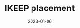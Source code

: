 ---
layout: default
modal-id: 5
date: 2023-01-06
img: ikeep.png
alt: image-alt
title: IKEEP placement
project-date: Test
client: Test
category: Test
description: I applied to <a href="https://www.setsquared.co.uk/programme/ikeep-programme-students/">IKEEP</a>, an intrapreneurship programme which trains students and then matches them with start-up companies. I had the great opportunity to do an internship at <a href="https://veracitytrustnetwork.com/">Beaconsoft Ltd. (now known as Veracity Trust Network)</a>, a data science start-up specializing in preventing click-ad fraud through AI-based malicious bot detection. My project aimed to validate their current AI bot detection system and suggest ways to improve it. Using data science and statistical analysis, I visualized and analyzed the data using techniques such as principal component analysis, logistic and LASSO regression. The project was conducted in collaboration with two other students with separate aims. We presented our findings in a written report and final presentation. This experience gave me hands-on exposure to working with a start-up and implementing machine learning algorithms in a real-world application.
---